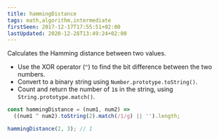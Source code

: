 ```yaml
---
title: hammingDistance
tags: math,algorithm,intermediate
firstSeen: 2017-12-17T17:55:51+02:00
lastUpdated: 2020-12-28T13:49:24+02:00
---
```


Calculates the Hamming distance between two values.

- Use the XOR operator (`^`) to find the bit difference between the two numbers.
- Convert to a binary string using `Number.prototype.toString()`.
- Count and return the number of `1`s in the string, using `String.prototype.match()`.

```js
const hammingDistance = (num1, num2) =>
  ((num1 ^ num2).toString(2).match(/1/g) || '').length;
```

```js
hammingDistance(2, 3); // 1
```
